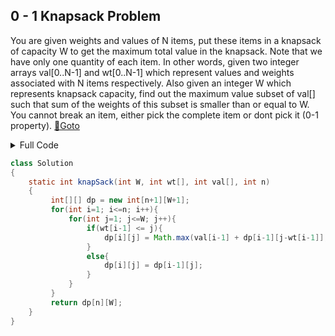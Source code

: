 ## 0 - 1 Knapsack Problem 
You are given weights and values of N items, put these items in a knapsack of capacity W to get the maximum total value in the knapsack. Note that we have only one quantity of each item.
In other words, given two integer arrays val[0..N-1] and wt[0..N-1] which represent values and weights associated with N items respectively. Also given an integer W which represents knapsack capacity, find out the maximum value subset of val[] such that sum of the weights of this subset is smaller than or equal to W. You cannot break an item, either pick the complete item or dont pick it (0-1 property). [🔗Goto](https://practice.geeksforgeeks.org/problems/0-1-knapsack-problem0945/1/?page=2&difficulty[]=1&status[]=unsolved&company[]=Amazon&sortBy=submissions#) 

<details>
<summary>Full Code</summary>

```java
import java.util.*;
import java.io.*;
import java.lang.*;

class gfg
{
    public static void main(String args[])throws IOException
    {
        //reading input using BufferedReader class
        BufferedReader read = new BufferedReader(new InputStreamReader(System.in));
        
        //reading total testcases
        int t = Integer.parseInt(read.readLine());
        
        while(t-- > 0)
        {
            //reading number of elements and weight
            int n = Integer.parseInt(read.readLine());
            int w = Integer.parseInt(read.readLine());
            
            int val[] = new int[n];
            int wt[] = new int[n];
            
            String st[] = read.readLine().trim().split("\\s+");
            
            //inserting the values
            for(int i = 0; i < n; i++)
              val[i] = Integer.parseInt(st[i]);
             
            String s[] = read.readLine().trim().split("\\s+"); 
            
            //inserting the weigths
            for(int i = 0; i < n; i++)
              wt[i] = Integer.parseInt(s[i]);
              
            //calling method knapSack() of class Knapsack
            System.out.println(new Solution().knapSack(w, wt, val, n));
        }
    }
}
```
</details>

```java
class Solution 
{ 
    static int knapSack(int W, int wt[], int val[], int n) 
    { 
         int[][] dp = new int[n+1][W+1];
         for(int i=1; i<=n; i++){
             for(int j=1; j<=W; j++){
                 if(wt[i-1] <= j){
                     dp[i][j] = Math.max(val[i-1] + dp[i-1][j-wt[i-1]], dp[i-1][j]);
                 }
                 else{
                     dp[i][j] = dp[i-1][j];
                 }
             }
         }
         return dp[n][W];
    } 
}
```